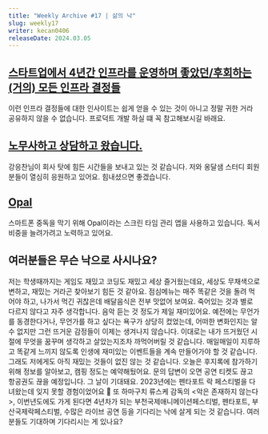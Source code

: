 ```yaml
---
title: "Weekly Archive #17 | 삶의 낙"
slug: weekly17
writer: kecan0406
releaseDate: 2024.03.05
---
```


## [스타트업에서 4년간 인프라를 운영하며 좋았던/후회하는 (거의) 모든 인프라 결정들](https://news.hada.io/topic?id=13564)
이런 인프라 결정들에 대한 인사이트는 쉽게 얻을 수 있는 것이 아니고 정말 귀한 거라 공유하지 않을 수 없습니다. 프로덕트 개발 하실 떄 꼭 참고해보시길 바래요.

## [노무사하고 상담하고 왔습니다.](https://discord.com/channels/1171441387317760080/1171442636482154607/1212295662423642162)
강응찬님이 회사 탓에 힘든 시간들을 보내고 있는 것 같습니다. 저와 옹달샘 스터디 회원분들이 열심히 응원하고 있어요. 힘내셨으면 좋겠습니다.

## [Opal](https://www.opal.so/)
스마트폰 중독을 막기 위해 Opal이라는 스크린 타임 관리 앱을 사용하고 있습니다.
독서 비중을 늘려가려고 노력하고 있어요.

## 여러분들은 무슨 낙으로 사시나요?
저는 학생때까지는 게임도 재밌고 코딩도 재밌고 세상 즐거웠는데요, 세상도 무채색으로 변하고, 재밌는 거라곤 찾아보기 힘든 것 같아요.
점심메뉴는 매주 똑같은 것을 돌려 먹어야 하고, 나가서 먹긴 귀찮은데 배달음식은 전부 맛없어 보여요.
죽어있는 것과 별로 다르지 않다고 자주 생각합니다.
음악 듣는 것 정도가 제일 재미있어요.
예전에는 무언가를 동경한다거나, 무언가를 하고 싶다는 욕구가 상당히 컸었는데, 어떠한 변화인지는 알 수 없지만 그런 뜨거운 감정들이 이제는 생겨나지 않습니다.
이대로는 내가 뜨거웠던 시절에 무엇을 꿈꾸며 생각하고 살았는지조차 까먹어버릴 것 같습니다.
매일매일이 지루하고 똑같게 느끼지 않도록 인생에 재미있는 이벤트들을 계속 만들어가야 할 것 같습니다.
그래도 저에게도 아직 재밌는 것들이 없진 않는 것 같습니다.
오늘은 후지록에 참가하기 위해 정보를 알아보고, 캠핑 정도는 예약해뒀어요. 문의 답변이 오면 공연 티켓도 끊고 항공권도 끊을 예정입니다. 그 날이 기대돼요.
2023년에는 펜타포트 락 페스티벌을 다녀왔는데 잊지 못할 경험이었어요 🙂
또 하마구치 류스케 감독의 \<악은 존재하지 않는다>, 이번년도에도 가게 된다면 4년차가 되는 부천국제애니메이션페스티벌, 펜타포트, 부산국제락페스티벌, 수많은 라이브 공연 등을 기다리는 낙에 살게 되는 것 같습니다.
여러분들도 기대하며 기다리시는 게 있나요?